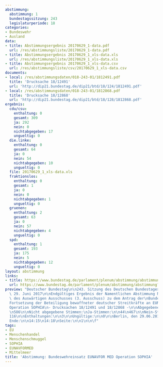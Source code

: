 ```yaml
---
abstimmung:
  abstimmung: 1
  bundestagssitzung: 243
  legislaturperiode: 18
categories:
- Bundeswehr
- Ausland
data:
- title: Abstimmungsergebnis 20170629_1-data.pdf
  url: /res/abstimmungsliste/20170629_1-data.pdf
- title: Abstimmungsergebnis 20170629_1_xls-data.xls
  url: /res/abstimmungsliste/20170629_1_xls-data.xls
- title: Abstimmungsergebnis 20170629_1_xls-data.csv
  url: /res/abstimmungsliste/csv/20170629_1_xls-data.csv
documents:
- local: /res/abstimmungsdaten/018-243-01/1812491.pdf
  title: 'Drucksache 18/12491'
  url: 'http://dip21.bundestag.de/dip21/btd/18/124/1812491.pdf'
- local: /res/abstimmungsdaten/018-243-01/1812868.pdf
  title: 'Drucksache 18/12868'
  url: 'http://dip21.bundestag.de/dip21/btd/18/128/1812868.pdf'
ergebnis:
  cdu/csu:
    enthaltung: 0
    gesamt: 309
    ja: 292
    nein: 0
    nichtabgegeben: 17
    ungueltig: 0
  die.linke:
    enthaltung: 0
    gesamt: 64
    ja: 0
    nein: 54
    nichtabgegeben: 10
    ungueltig: 0
  file: 20170629_1_xls-data.xls
  fraktionslos:
    enthaltung: 0
    gesamt: 1
    ja: 0
    nein: 0
    nichtabgegeben: 1
    ungueltig: 0
  gruenen:
    enthaltung: 2
    gesamt: 63
    ja: 0
    nein: 57
    nichtabgegeben: 4
    ungueltig: 0
  spd:
    enthaltung: 1
    gesamt: 193
    ja: 175
    nein: 5
    nichtabgegeben: 12
    ungueltig: 0
layout: abstimmung
links:
- title: https://www.bundestag.de/parlament/plenum/abstimmung/abstimmung?id=484
  url: https://www.bundestag.de/parlament/plenum/abstimmung/abstimmung?id=484
preview: "Deutscher Bundestag\n\n243. Sitzung des Deutschen Bundestages\nam Donnerstag,\
  \ 29. Juni 2017\n\nEndgültiges Ergebnis der Namentlichen Abstimmung Nr. 1\n\nBeschlussempfehlung\
  \ des Auswärtigen Ausschusses (3. Ausschuss) zu dem Antrag der\nBundesregierung\n\
  Fortsetzung der Beteiligung bewaffneter deutscher Streitkräfte an EUNAVFOR MED\n\
  Operation SOPHIA\n- Drucksachen 18/12491 und 18/12868 -\n\nAbgegebene Stimmen insgesamt:\n\
  \n586\n\nNicht abgegebene Stimmen:\nJa-Stimmen:\n\n44\n467\n\nNein-Stimmen:\n\n\
  116\n\nEnthaltungen:\n\n3\n\nUngültige:\n\n0\n\nBerlin, den 29.06.2017\n\nBeginn:\n\
  Ende:\n\n14:15\n14:18\nSeite:\n\n1\n\n\f"
tags:
- EU
- Menschenhandel
- Menschenschmuggel
- SOPHIA
- EUNAVFORMED
- Mittelmeer
title: 'Abstimmung: Bundeswehreinsatz EUNAVFOR MED Operation SOPHIA'
---
```

